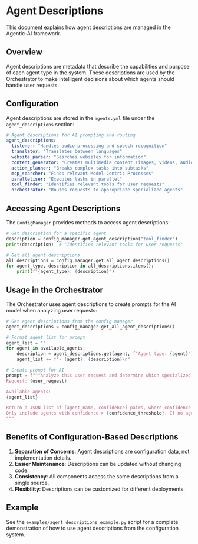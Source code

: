 # Agent Descriptions

This document explains how agent descriptions are managed in the Agentic-AI framework.

## Overview

Agent descriptions are metadata that describe the capabilities and purpose of each agent type in the system. These descriptions are used by the Orchestrator to make intelligent decisions about which agents should handle user requests.

## Configuration

Agent descriptions are stored in the `agents.yml` file under the `agent_descriptions` section:

```yaml
# Agent descriptions for AI prompting and routing
agent_descriptions:
  listener: "Handles audio processing and speech recognition"
  translator: "Translates between languages"
  website_parser: "Searches websites for information"
  content_generator: "Creates multimedia content (images, videos, audio)"
  action_planner: "Breaks complex tasks into subtasks"
  mcp_searcher: "Finds relevant Model-Centric Processes"
  paralleliser: "Executes tasks in parallel"
  tool_finder: "Identifies relevant tools for user requests"
  orchestrator: "Routes requests to appropriate specialized agents"
```

## Accessing Agent Descriptions

The `ConfigManager` provides methods to access agent descriptions:

```python
# Get description for a specific agent
description = config_manager.get_agent_description("tool_finder")
print(description)  # "Identifies relevant tools for user requests"

# Get all agent descriptions
all_descriptions = config_manager.get_all_agent_descriptions()
for agent_type, description in all_descriptions.items():
    print(f"{agent_type}: {description}")
```

## Usage in the Orchestrator

The Orchestrator uses agent descriptions to create prompts for the AI model when analyzing user requests:

```python
# Get agent descriptions from the config manager
agent_descriptions = config_manager.get_all_agent_descriptions()

# Format agent list for prompt
agent_list = ""
for agent in available_agents:
    description = agent_descriptions.get(agent, f"Agent type: {agent}")
    agent_list += f"- {agent}: {description}\n"

# Create prompt for AI
prompt = f"""Analyze this user request and determine which specialized agents should handle it:
Request: {user_request}

Available agents:
{agent_list}

Return a JSON list of [agent_name, confidence] pairs, where confidence is 0.0-1.0.
Only include agents with confidence > {confidence_threshold}. If no agents are appropriate, return [].
"""
```

## Benefits of Configuration-Based Descriptions

1. **Separation of Concerns**: Agent descriptions are configuration data, not implementation details.
2. **Easier Maintenance**: Descriptions can be updated without changing code.
3. **Consistency**: All components access the same descriptions from a single source.
4. **Flexibility**: Descriptions can be customized for different deployments.

## Example

See the `examples/agent_descriptions_example.py` script for a complete demonstration of how to use agent descriptions from the configuration system.
